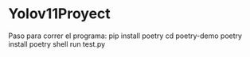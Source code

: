 # Yolov11Proyect
Paso para correr el programa:
pip install poetry
cd poetry-demo
poetry install
poetry shell
run test.py

